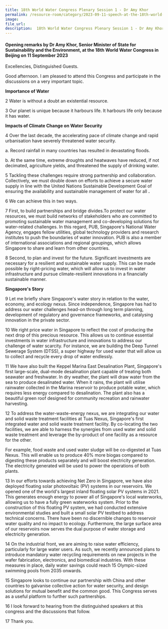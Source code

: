 ```yaml
---  
title: 18th World Water Congress Plenary Session 1 - Dr Amy Khor  
permalink: /resource-room/category/2023-09-11-speech-at-the-18th-world-water-congress-by-amy-khor/  
image:  
file_url:  
description:  18th World Water Congress Plenary Session 1 - Dr Amy Khor
---  
```


#### Opening remarks by Dr Amy Khor, Senior Minister of State for Sustainability and the Environment, at the 18th World Water Congress in Beijing on 11 September 2023

Excellencies, Distinguished Guests.

Good afternoon. I am pleased to attend this Congress and participate in the discussions on a very important topic.

**Importance of Water**

2 Water is without a doubt an existential resource.

3 Our planet is unique because it harbours life. It harbours life only because it has water.

**Impacts of Climate Change on Water Security**

4 Over the last decade, the accelerating pace of climate change and rapid urbanisation have severely threatened water security.

  a. Record rainfall in many countries has resulted in devastating floods.

  b. At the same time, extreme droughts and heatwaves have reduced, if not decimated, agriculture yields, and threatened the supply of drinking water.

5 Tackling these challenges require strong partnership and collaboration. Collectively, we must double down on efforts to achieve a secure water supply in line with the United Nations Sustainable Development Goal of ensuring the availability and sustainable management of water for all **.**

6 We can achieve this in two ways.

7 First, to build partnerships and bridge divides.To protect our water resources, we must build networks of stakeholders who are committed to promoting sustainable water management and co-developing solutions for water-related challenges. In this regard, PUB, Singapore's National Water Agency, engages fellow utilities, global technology providers and research institutes to push the boundaries of water innovation. PUB is also a member of international associations and regional groupings, which allows Singapore to share and learn from other countries.

8 Second, to plan and invest for the future. Significant investments are necessary for a resilient and sustainable water supply. This can be made possible by right-pricing water, which will allow us to invest in water infrastructure and pursue climate-resilient innovations in a financially sustainable manner.

**Singapore's Story**

9 Let me briefly share Singapore's water story in relation to the water, economy, and ecology nexus. Since independence, Singapore has had to address our water challenges head-on through long term planning, development of regulatory and governance frameworks, and catalysing innovation in the private sector.

10 We right price water in Singapore to reflect the cost of producing the next drop of this precious resource. This allows us to continue essential investments in water infrastructure and innovations to address our challenge of water scarcity. For instance, we are building the Deep Tunnel Sewerage System (DTSS), a super highway for used water that will allow us to collect and recycle every drop of water endlessly.

11 We have also built the Keppel Marina East Desalination Plant, Singapore's first large-scale, dual-mode desalination plant capable of treating both seawater and freshwater. In dry weather, the plant will draw water from the sea to produce desalinated water. When it rains, the plant will utilise rainwater collected in the Marina reservoir to produce potable water, which requires less energy compared to desalination. The plant also has a beautiful green roof designed for community recreation and rainwater harvesting.

12 To address the water-waste-energy nexus, we are integrating our water and solid waste treatment facilities at Tuas Nexus, Singapore's first integrated water and solid waste treatment facility. By co-locating the two facilities, we are able to harness the synergies from used water and solid waste treatment and leverage the by-product of one facility as a resource for the other.

For example, food waste and used water sludge will be co-digested at Tuas Nexus. This will enable us to produce 40% more biogas compared to digesting these products separately and will boost electricity generation. The electricity generated will be used to power the operations of both plants.

13 In our efforts towards achieving Net Zero in Singapore, we have also deployed floating solar photovoltaic (PV) systems in our reservoirs. We opened one of the world's largest inland floating solar PV systems in 2021. This generates enough energy to power all of Singapore's local waterworks, allowing us to have a fully green waterworks system. Prior to the construction of this floating PV system, we had conducted extensive environmental studies and built a small solar PV testbed to address technical concerns. There have been no discernible changes to reservoir water quality and no impact to ecology. Furthermore, the large surface area of our reservoirs now serves the dual purpose of water storage and electricity generation.

14 On the industrial front, we are aiming to raise water efficiency, particularly for large water users. As such, we recently announced plans to introduce mandatory water recycling requirements on new projects in the wafer fabrication, electronics, and biomedical industries. With these measures in place, daily water savings could reach 15 Olympic-sized swimming pools from 2035 onwards.

15 Singapore looks to continue our partnership with China and other countries to galvanise collective action for water security, and design solutions for mutual benefit and the common good. This Congress serves as a useful platform to further such partnerships.

16 I look forward to hearing from the distinguished speakers at this congress and the discussions that follow.

17 Thank you.
